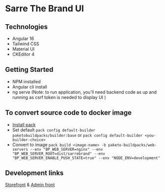 # Sarre The Brand UI

## Technologies
* Angular 16
* Tailwind CSS
* Material UI
* CKEditor 4

## Getting Started
* NPM installed
* Angular cli install
* ng serve (Note: to run application, you'll need backend code as up and running as csrf token is needed to display UI )

## To convert source code to docker image
* [Install pack](https://buildpacks.io/docs/tools/pack/)
* Set default `pack config default-builder paketobuildpacks/builder:base` or `pack config default-builder <you-builder-choice>`
* Convert to image `pack build <image-name> -b paketo-buildpacks/web-servers --env "BP_WEB_SERVER=nginx" --env "BP_WEB_SERVER_ROOT=dist/sarrebrand" --env "BP_WEB_SERVER_ENABLE_PUSH_STATE=true" --env "NODE_ENV=development"`

## Development links
[Storefront](https://server.emmanueluluabuike.com/)
&
[Admin front](https://server.emmanueluluabuike.com/admin)
